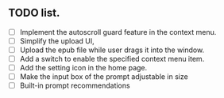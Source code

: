 ## TODO list.

- [ ] Implement the autoscroll guard feature in the context menu.
- [ ] Simplify the upload UI,
- [ ] Upload the epub file while user drags it into the window.
- [ ] Add a switch to enable the specified context menu item.
- [ ] Add the setting icon in the home page.
- [ ] Make the input box of the prompt adjustable in size
- [ ] Built-in prompt recommendations
